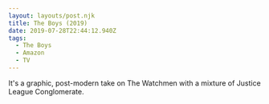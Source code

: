 ```yaml
---
layout: layouts/post.njk
title: The Boys (2019)
date: 2019-07-28T22:44:12.940Z
tags:
  - The Boys
  - Amazon
  - TV
---
```

It's a graphic, post-modern take on The Watchmen with a mixture of Justice League Conglomerate.
